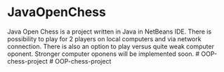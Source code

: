 # JavaOpenChess
Java Open Chess is a project written in Java in NetBeans IDE. There is possibility to play for 2 players on local computers and via network connection. There is also an option to play versus quite weak computer oponent. Stronger computer oponens will be implemented soon.
#   O O P - c h e s s - p r o j e c t  
 #   O O P - c h e s s - p r o j e c t  
 